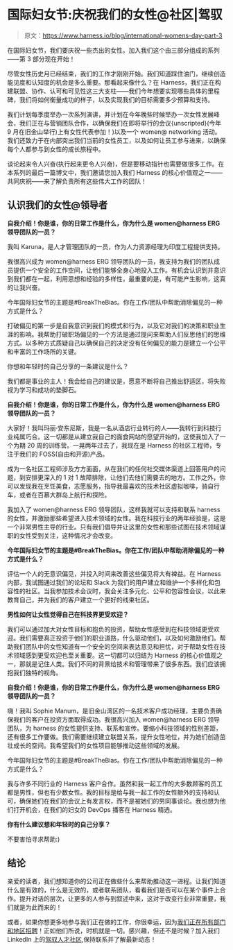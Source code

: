 # 国际妇女节:庆祝我们的女性@社区|驾驭

> 原文：<https://www.harness.io/blog/international-womens-day-part-3>

在国际妇女节，我们要庆祝一些杰出的女性。加入我们这个由三部分组成的系列——第 3 部分现在开始！

尽管女性历史月已经结束，我们的工作才刚刚开始。我们知道踩住油门，继续创造能见度和认知度的机会是多么重要。那看起来像什么？在 Harness，我们正在构建联盟、协作、认可和可见性这三大支柱——我们今年想要实现哪些具体的里程碑，我们将如何衡量成功的样子，以及实现我们的目标需要多少预算和支持。

我们计划每季度举办一次系列演讲，并计划在今年晚些时候举办一次女性发展峰会，我们正在与营销团队合作，以确保我们在即将举行的会议{unscripted}(今年 9 月在旧金山举行)上有女性代表参加！)以及一个 women@ networking 活动。我们还致力于在内部突出我们当前的女性员工，以及如何让员工参与进来，以确保每个人都参与到女性的成长旅程中。

谈论起来令人兴奋(执行起来更令人兴奋)，但是要移动指针也需要做很多工作。在本系列的最后一篇博文中，我们邀请您加入我们 Harness 的核心价值观之一——共同庆祝——来了解负责所有这些伟大工作的团队！

## 认识我们的女性@领导者

**自我介绍！你是谁，你的日常工作是什么，你为什么是 women@harness ERG 领导团队的一员？**

我叫 Karuna，是人才管理团队的一员，作为人力资源经理为印度工程提供支持。

我很高兴成为 women@harness ERG 领导团队的一员，我支持为我们的团队成员提供一个安全的工作空间，让他们能够全身心地投入工作。有机会认识到并意识到我们都在一起，利用思想和经验的多样性，最重要的是，有可能产生影响，这真的让我兴奋。

今年国际妇女节的主题是#BreakTheBias。你在工作/团队中帮助消除偏见的一种方式是什么？

打破偏见的第一步是自我意识到我们的模式和行为，以及它对我们的决策和职业生涯的影响。我帮助打破职场偏见的一个方法是通过提问来帮助人们反思他们的思维方式。以多种方式质疑自己以确保自己的决定没有任何偏见的能力是建立一个公平和丰富的工作场所的关键。

你想和年轻时的自己分享的一条建议是什么？

我们都是事业的主人！我会给自己的建议是，愿意不断将自己推出舒适区，将失败视为学习和成功的垫脚石。

**自我介绍！你是谁，你的日常工作是什么，你为什么是 women@harness ERG 领导团队的一员？**

大家好！我叫玛丽·安东尼斯，我是一名从酒店行业转行的人——我转行到科技行业纯属巧合。这一切都是从建立我自己的面食网站的愿望开始的，这使我加入了一个为期 20 周的训练营。一晃两年过去了，我现在是 Harness 的社区工程师，专注于我们的 FOSS(自由和开源)产品。

成为一名社区工程师涉及方方面面，从在我们的任何社交媒体渠道上回答用户的问题，到安排更深入的 1 对 1 故障排除，让他们去他们需要去的地方。工作之外，你可以发现我在烹饪美食，志愿服务，指导我最喜欢的技术社区虚拟咖啡，骑自行车，或者在百慕大群岛上航行和探险。

我加入了 women@harness ERG 领导团队，这样我就可以支持和联系 harness 的女性，并激励那些希望进入技术领域的女性。我在科技行业的两年经验是，这是一个非常男性主导的行业。只有我们倡导并让这里的女性和那些试图在技术领域谋职的女性受到关注，这种情况才会改变。

**今年国际妇女节的主题是#BreakTheBias。你在工作/团队中帮助消除偏见的一种方式是什么？**

评估一个人的无意识偏见，并投入时间来改善这些偏见将大有裨益。在 Harness 内部，我试图通过我们的论坛和 Slack 为我们的用户建立和维护一个多样化和包容性的社区。当我参加技术会议时，我会关注多元化、公平和包容性会议，以此来教育自己，并为我们的客户建立一个更好的线束社区。

**男性如何让女性觉得自己在科技界更受欢迎？**

我们可以通过加大对女性目标和抱负的投资，帮助女性感受到在科技领域更受欢迎。我们需要真正投资于他们的职业道路，什么驱动他们，以及如何激励他们。帮助我们团队中的女性知道有一个安全的空间来表达意见和担忧，对于帮助女性在技术领域感到更受欢迎也至关重要。这一切都可以归结为 Harness 的核心价值观之一，那就是记住人类。我们不同的背景给技术和管理带来了很多东西。我们应该拥抱我们独特的视角。

**自我介绍！你是谁，你的日常工作是什么，你为什么是 women@harness ERG 领导团队的一员？**

嗨！我叫 Sophie Manum，是旧金山湾区的一名技术客户成功经理，主要负责确保我们的客户在投资方面取得成功。我很高兴加入 women@harness ERG 领导团队，为 harness 的女性提供支持、联系和宣传。要缩小科技领域的性别差距，还有很多工作要做。我们需要继续建立联盟关系，提升女性地位，并为她们创造茁壮成长的空间。我希望我们的女性项目能够推动这些领域的发展。

今年国际妇女节的主题是#BreakTheBias。你在工作/团队中帮助消除偏见的一种方式是什么？

我与许多不同行业的 Harness 客户合作。虽然和我一起工作的大多数顾客的员工都是男性，但也有少数女性。我的目标是给与我一起工作的女性额外的支持和认可，确保她们在我们的会议上有发言权，而不是被她们的男同事谈论。我也想为他们打开机会，在我们的妇女的 DevOps 播客在 Harness 精选。

**你有什么建议想和年轻时的自己分享？**

不要害怕寻求帮助:)

## 结论

亲爱的读者，我们想知道你的公司正在做些什么来帮助推动这一进程。让我们知道什么是有效的，什么是无效的，或者联系团队，看看我们是否可以在某个事件上合作。提升对话的层次，让更多的人参与到叙述中来，这对于改变行业非常重要，我们就是为此而来的！

或者，如果你想更多地参与我们正在做的工作，你很幸运，因为[我们正在所有部门和地区招聘](https://harness.io/company/careers/)！正如他们所说，时机就是一切。感兴趣，但还不是时候？加入我们 LinkedIn 上的[驾驭人才社区](https://www.linkedin.com/groups/13871278/),保持联系并了解最新动态！